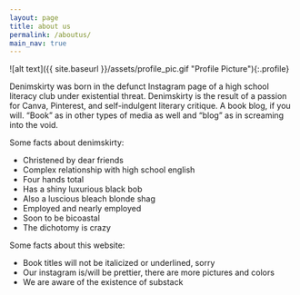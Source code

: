 ```yaml
---
layout: page
title: about us
permalink: /aboutus/
main_nav: true
---
```

![alt text]({{ site.baseurl }}/assets/profile_pic.gif "Profile Picture"){:.profile}

Denimskirty was born in the defunct Instagram page of a high school literacy club under existential threat. Denimskirty is the result of a passion for Canva, Pinterest, and self-indulgent literary critique. A book blog, if you will. “Book” as in other types of media as well and “blog” as in screaming into the void.

Some facts about denimskirty:
  - Christened by dear friends 
  - Complex relationship with high school english
  - Four hands total
  - Has a shiny luxurious black bob
  - Also a luscious bleach blonde shag
  - Employed and nearly employed
  - Soon to be bicoastal
  - The dichotomy is crazy

Some facts about this website:
  - Book titles will not be italicized or underlined, sorry
  - Our instagram is/will be prettier, there are more pictures and colors
  - We are aware of the existence of substack

